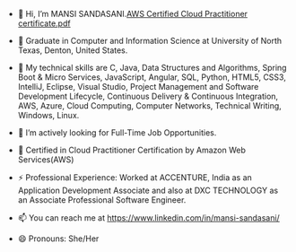 - 👋 Hi, I’m MANSI SANDASANI.[AWS Certified Cloud Practitioner certificate.pdf](https://github.com/msandasani/msandasani/files/14171742/AWS.Certified.Cloud.Practitioner.certificate.pdf)

- 👀 Graduate in Computer and Information Science at University of North Texas, Denton, United States.
- 🌱 My technical skills are C, Java, Data Structures and Algorithms, Spring Boot & Micro Services, JavaScript, Angular, SQL, Python, HTML5, 
CSS3, IntelliJ, Eclipse, Visual Studio, Project Management and Software Development Lifecycle, Continuous 
Delivery & Continuous Integration, AWS, Azure, Cloud Computing, Computer Networks, Technical Writing, 
Windows, Linux. 
- 💞️ I’m actively looking for Full-Time Job Opportunities.
- 🌱 Certified in Cloud Practitioner Certification by Amazon Web Services(AWS) 
- ⚡ Professional Experience: Worked at ACCENTURE, India as an Application Development Associate and also at DXC TECHNOLOGY as an Associate Professional Software Engineer.
- 📫 You can reach me at https://www.linkedin.com/in/mansi-sandasani/
- 😄 Pronouns: She/Her

<!---
msandasani/msandasani is a ✨ special ✨ repository because its `README.md` (this file) appears on your GitHub profile.
You can click the Preview link to take a look at your changes.
--->
